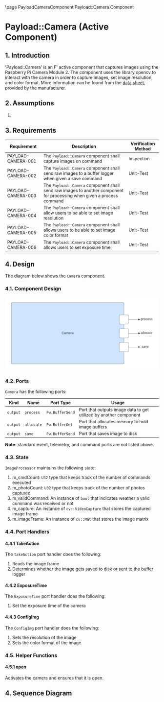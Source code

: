 \page PayloadCameraComponent Payload::Camera Component
# Payload::Camera (Active Component)

## 1. Introduction
'Payload::Camera' is an F' active component that captures images using the Raspberry Pi Camera Module 2. 
The component uses the library opencv to interact with the camera in order to capture images, set image resolution, and
color format.
More information can be found from the [data sheet](https://www.raspberrypi.com/documentation/accessories/camera.html#introducing-the-raspberry-pi-cameras),
provided by the manufacturer.

## 2. Assumptions
1. 

## 3. Requirements
| Requirement        | Description                                                                                                            | Verification Method |
|--------------------|------------------------------------------------------------------------------------------------------------------------|---------------------|
| PAYLOAD-CAMERA-001 | The `Payload::Camera` component shall capture images on command                                                        | Inspection          |
| PAYLOAD-CAMERA-002 | The `Payload::Camera` component shall send raw images to a buffer logger when given a save command                     | Unit-Test           |
| PAYLOAD-CAMERA-003 | The `Payload::Camera` component shall send raw images to another component for processing when given a process command | Unit-Test           |
| PAYLOAD-CAMERA-004 | The `Payload::Camera` component shall allow users to be able to set image resolution                                   | Unit-Test           |
| PAYLOAD-CAMERA-005 | The `Payload::Camera` component shall allows users to be able to set image color format                                | Unit-Test           |
| PAYLOAD-CAMERA-006 | The `Payload::Camera` component shall allows users to set exposure time                                                | Unit-Test           |

## 4. Design
The diagram below shows the `Camera` component.


### 4.1. Component Design

![camera design](img/camera.png)

### 4.2. Ports
`Camera` has the following ports:

| Kind            | Name             | Port Type       | Usage                                                             |
|-----------------|------------------|-----------------|-------------------------------------------------------------------|
| `output`        | `process`        | `Fw.BufferSend` | Port that outputs image data to get utilized by another component |
| `output`        | `allocate`       | `Fw.BufferGet`  | Port that allocates memory to hold image buffers                  |
| `output`        | `save`           | `Fw.BufferSend` | Port that saves image to disk                                     |
**Note:** standard event, telemetry, and command ports are not listed above.


### 4.3. State
`ImageProcessor` maintains the following state:
1. m_cmdCount: `U32` type that keeps track of the number of commands executed 
2. m_photoCount: `U32` type that keeps track of the number of photos captured 
3. m_validCommand: An instance of `bool` that indicates weather a valid command was received or not 
4. m_capture: An instance of `cv::VideoCapture` that stores the captured image frame
5. m_imageFrame: An instance of `cv::Mat` that stores the image matrix

### 4.4. Port Handlers

#### 4.4.1 TakeAction
The `takeAction` port handler does the following:
1. Reads the image frame
2. Determines whether the image gets saved to disk or sent to the buffer logger 

#### 4.4.2 ExposureTime
The `ExposureTime` port handler does the following:
1. Set the exposure time of the camera

#### 4.4.3 ConfigImg
The `ConfigImg` port handler does the following:
1. Sets the resolution of the image
2. Sets the color format of the image

### 4.5. Helper Functions

#### 4.5.1 open
Activates the camera and ensures that it is open.

## 4. Sequence Diagram
